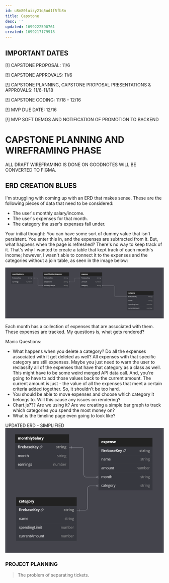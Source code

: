 ```yaml
---
id: u8m80luizy21q5ud1f5fb8n
title: Capstone
desc: ''
updated: 1699222590761
created: 1699217179918
---
```

## IMPORTANT DATES
[!] CAPSTONE PROPOSAL: 11/6

[!] CAPSTONE APPROVALS: 11/6

[!] CAPSTONE PLANNING, CAPSTONE PROPOSAL PRESENTATIONS & APPROVALS: 11/6-11/18

[!] CAPSTONE CODING: 11/18 - 12/16

[!] MVP DUE DATE: 12/16

[!] MVP SOFT DEMOS AND NOTIFICATION OF PROMOTION TO BACKEND

# CAPSTONE PLANNING AND WIREFRAMING PHASE

ALL DRAFT WIREFRAMING IS DONE ON GOODNOTES WILL BE CONVERTED TO FIGMA.

## ERD CREATION BLUES

I'm struggling with coming up with an ERD that makes sense. These are the following pieces of data that need to be considered:
- The user's monthly salary/income.
- The user's expenses for that month.
- The category the user's expenses fall under.

Your initial thought: You can have some sort of dummy value that isn't persistent. You enter this in, and the expenses are subtracted from it. But, what happens when the page is refreshed? There's no way to keep track of it. That's why I wanted to create a table that kept track of each month's income; however, I wasn't able to connect it to the expenses and the categories without a join table, as seen in the image below:

![Alt text](image-22.png)

Each month has a collection of expenses that are associated with them. These expenses are tracked. My questions is, what gets rendered? 

Manic Questions: 
- What happens when you delete a category? Do all the expenses associated with it get deleted as well? All expenses with that specific category are still expenses. Maybe you just need to warn the user to reclassify all of the expenses that have that category as a class as well. This might have to be some weird merged API data call. And, you're going to have to add those values back to the current amount. The current amount is just - the value of all the expenses that meet a certain criteria added together. So, it shouldn't be too hard. 
- You should be able to move expenses and choose which category it belongs to. Will this cause any issues on rendering?
- Chart.js??? Are we using it? Are we creating a simple bar graph to track which categories you spend the most money on?
- What is the timeline page even going to look like?

UPDATED ERD - SIMPLIFIED
![Alt text](image-23.png)

### PROJECT PLANNING
> The problem of separating tickets.
